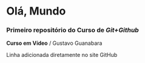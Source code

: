 # Olá, Mundo
### Primeiro repositório do Curso de *Git+Github*

 **Curso em Vídeo** / Gustavo Guanabara
 
 Linha adicionada diretamente no site GitHub

